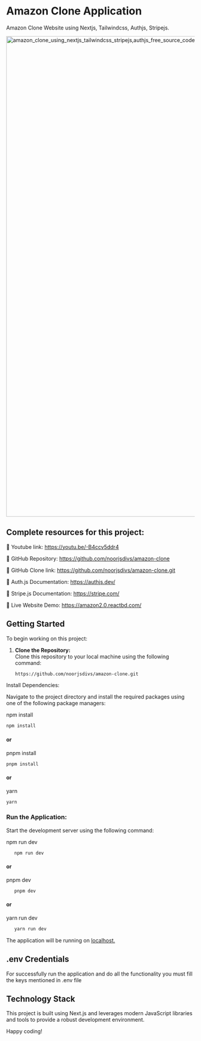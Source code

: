 # Amazon Clone Application

Amazon Clone Website using Nextjs, Tailwindcss, Authjs, Stripejs.

<img width="1280" alt="amazon_clone_using_nextjs_tailwindcss_stripejs,authjs_free_source_code" src="https://github.com/user-attachments/assets/a194ca47-f1cd-4496-be03-6bc8a435d0bc">

## Complete resources for this project:
🔗 Youtube link: https://youtu.be/-B4ccv5ddr4

🔗 GitHub Repository: https://github.com/noorjsdivs/amazon-clone

🔗 GitHub Clone link: https://github.com/noorjsdivs/amazon-clone.git

🔗 Auth.js Documentation: https://authjs.dev/

🔗 Stripe.js Documentation: https://stripe.com/

🔗 Live Website Demo: https://amazon2.0.reactbd.com/


## Getting Started

To begin working on this project:

1. **Clone the Repository:**  
   Clone this repository to your local machine using the following command:

   ```bash
   https://github.com/noorjsdivs/amazon-clone.git
   ```
   
Install Dependencies:

Navigate to the project directory and install the required packages using one of the following package managers:

npm install
   ```bash
   npm install
```
#### or
pnpm install
   ```bash
   pnpm install
```
#### or
yarn
   ```bash
   yarn
```

### Run the Application:
Start the development server using the following command:

npm run dev
   ```bash
      npm run dev
```
#### or
pnpm dev
   ```bash
      pnpm dev
```
#### or
yarn run dev
   ```bash
      yarn run dev
```
The application will be running on [localhost.](http://localhost:3000/)

## .env Credentials
For successfully run the application and do all the functionality you must fill the keys mentioned in .env file

## Technology Stack
This project is built using Next.js and leverages modern JavaScript libraries and tools to provide a robust development environment.


Happy coding!
